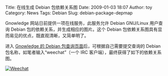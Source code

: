 Title: 在线生成 Debian 包依赖关系图
Date: 2009-01-03 18:07
Author: toy
Category: News
Tags: Debian
Slug: debian-package-depmap

Gnowledge 网站日前提供一项在线服务，此服务允许 Debian GNU/Linux 用户查询
Debian 包的依赖关系，并生成相应的图片。这个 Debian
包依赖关系图具有显而易见的优点，既直观清晰，又简单明了。

进入 [Gnowledge 的 Debian
包查询页面](http://www.gnowledge.org/search_debmap?val=1)后，可根据自己需要提交查询的
Debian 包名称，如笔者输入“weechat”（一个 IRC
客户端），最终获得了如下的依赖关系图。

[![Weechat](http://i.linuxtoy.org/images/2009/01/weechat_depmap-thumb.png)](http://i.linuxtoy.org/images/2009/01/weechat_depmap.png)

